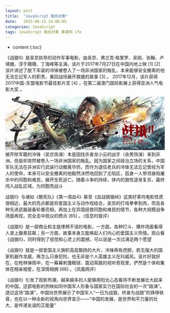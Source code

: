 ```yaml
---
layout: post
title:  "JavaScript 面向对象"
date:   2015-06-15 14:06:05
categories: JavaScript
tags: JavaScript 面向对象 慕课网 ife
---
```


* content
{:toc}

《战狼Ⅱ》是吴京执导的动作军事电影，由吴京、弗兰克·格里罗、吴刚、张翰、卢靖姗、淳于珊珊、丁海峰等主演。该片于2017年7月27日在中国内地上映 [1]   [2] 
该片讲述了脱下军装的冷锋被卷入了一场非洲国家的叛乱，本来能够安全撤离的他无法忘记军人的职责，重回战场展开救援的故事 [3]  。
2017年12月，该片获得2017中国-东盟电影节最佳影片奖 [4]  ，在第二届澳门国际影展上获得亚洲人气电影大奖 。

![image](https://github.com/double-digit/double-digit.github.io/raw/master/16.jpg)
被开除军籍的冷锋（吴京饰演）本是因找杀害龙小云的凶手（余男饰演）来到非洲，但是却突然被卷入一场非洲国家的叛乱。因为国家之间政治立场的关系，中国军队无法在非洲实行武装行动撤离华侨。而作为退伍老兵的冷锋无法忘记曾经为军人的使命，本来可以安全撤离的他毅然决然地回到了沦陷区，孤身一人带领身陷屠杀中的同胞和难民，展开生死逃亡。随着斗争的持续，体内的狼性逐渐复苏，最终闯入战乱区域，为同胞而战斗










































战狼Ⅱ》与诸如《敢死队》《第一滴血4》甚至《血战钢锯岭》这类好莱坞电影性质很相近，最大的亮点都是将爱国主义与动作戏结合，吴京的打戏拳拳到肉，而且各种先进武器装备轮番亮相，再加上在异国拯救同胞和难民的情节，各种大规模战争场面再现，完全击中观众的燃点 [65]  。（信息时报评）

《战狼Ⅱ》是一部商业和主旋律两不误的电影。一方面，各种打斗、爆炸场面看得人肾上腺素狂飙；另一方面，故事本身又能唤起人们内心的爱国主义热情。观众看《战狼Ⅱ》，同时得到了视觉和心灵上的震撼，可以说是一次过满足两个愿望
 

《战狼Ⅱ》就是一部爱国主义旗帜高高飘扬的大片，冷锋再有虎胆，若无强大的国家机器作龙威，再怎么只身犯险，也无非是个人英雄主义在抖威风。该片好就好在，在枪林弹雨中，在一幕幕刺激眼球、震动耳膜的视听奇观里，俨然是个体和集体在相亲相爱，在深情相拥 [66]  。（凤凰网评）

《战狼Ⅱ》引发了观影热潮，越来越多的人能够用阳光心态看待不断发展壮大起来的中国。这部电影的热映如同中国军人形象与国家实力在国际社会的一次“路演”。透过这场“路演”，中国向世界展示了中国军人“一日为战狼，终身为战狼”的铮铮铁骨，也在以一种全新的视角向世界宣示——“中国的发展，是世界和平力量的壮大，是传递友谊的正能量”


   
       
